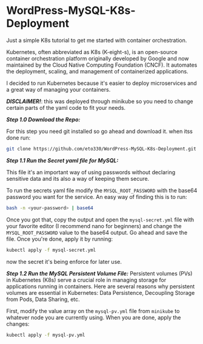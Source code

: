 # WordPress-MySQL-K8s-Deployment
Just a simple K8s tutorial to get me started with container orchestration.

Kubernetes, often abbreviated as K8s (K-eight-s), is an open-source container orchestration platform originally developed by Google and now maintained by the Cloud Native Computing Foundation (CNCF). It automates the deployment, scaling, and management of containerized applications.

I decided to run Kubernetes because it's easier to deploy microservices and a great way of  managing your containers. 

***DISCLAIMER!***: this was deployed through minikube so you need to change certain parts of
the yaml code to fit your needs.

***Step 1.0 Download the Repo:***

For this step you need git installed so go ahead and download it. when itss done run:

```bash 
git clone https://github.com/eto330/WordPress-MySQL-K8s-Deployment.git
```


***Step 1.1 Run the Secret yaml file for MySQL:***

This file it's an important way of using passwords without declaring sensitive data and its also a way of keeping them secure.

To run the secrets yaml file modify the `MYSQL_ROOT_PASSWORD` with the base64 password you want for the service.
An easy way of finding this is to run:
```bash
bash -n <your-password> | base64
```
Once you got that, copy the output and open the `mysql-secret.yml` file with your favorite editor (I recommend nano for beginners) and change the `MYSQL_ROOT_PASSWORD`  value to the base64 output.
Go ahead and save the file. Once you're done, apply it by running:
```bash
kubectl apply -f mysql-secret.yml
```
now the secret it's being enforce for later use.

***Step 1.2 Run the MySQL Persistent Volume File:***
Persistent volumes (PVs) in Kubernetes (K8s) serve a crucial role in managing storage for applications running in containers. Here are several reasons why persistent volumes are essential in Kubernetes: Data Persistence, Decoupling Storage from Pods, Data Sharing, etc.

First, modify the value array on the `mysql-pv.yml`  file from `minikube` to whatever node you are currently using.
When you are done, apply the changes:
```bash
kubectl apply -f mysql-pv.yml
```

